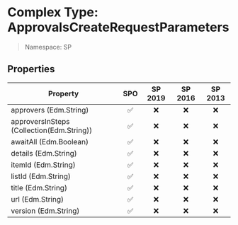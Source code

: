 # Complex Type: ApprovalsCreateRequestParameters

> Namespace: SP

## Properties

Property | SPO | SP 2019 | SP 2016 | SP 2013
----------|:---:|:-------:|:-------:|:-------:
approvers (Edm.String) | ✅ | ❌ | ❌ | ❌
approversInSteps (Collection(Edm.String)) | ✅ | ❌ | ❌ | ❌
awaitAll (Edm.Boolean) | ✅ | ❌ | ❌ | ❌
details (Edm.String) | ✅ | ❌ | ❌ | ❌
itemId (Edm.String) | ✅ | ❌ | ❌ | ❌
listId (Edm.String) | ✅ | ❌ | ❌ | ❌
title (Edm.String) | ✅ | ❌ | ❌ | ❌
url (Edm.String) | ✅ | ❌ | ❌ | ❌
version (Edm.String) | ✅ | ❌ | ❌ | ❌